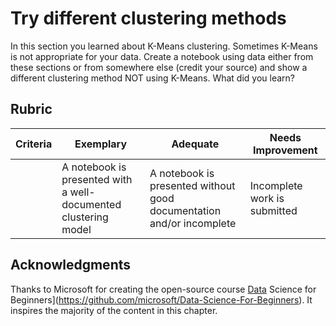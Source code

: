 # Try different clustering methods

In this section you learned about K-Means clustering. Sometimes K-Means is not appropriate for your data. Create a notebook using data either from these sections or from somewhere else (credit your source) and show a different clustering method NOT using K-Means. What did you learn? 

## Rubric

| Criteria | Exemplary                                                       | Adequate                                                             | Needs Improvement            |
| -------- | --------------------------------------------------------------- | -------------------------------------------------------------------- | ---------------------------- |
|          | A notebook is presented with a well-documented clustering model | A notebook is presented without good documentation and/or incomplete | Incomplete work is submitted |

## Acknowledgments

Thanks to Microsoft for creating the open-source course [Data](https://github.com/microsoft/Data-Science-For-Beginners) Science for Beginners](https://github.com/microsoft/Data-Science-For-Beginners). It inspires the majority of the content in this chapter.

